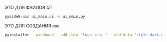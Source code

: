 ЭТО ДЛЯ ФАЙЛОВ QT
```bash
pyside6-uic ui_main.ui -o ui_main.py
```
ЭТО ДЛЯ СОЗДАНИЯ exe
```bash
pyinstaller --windowed --add-data "logo.ico;." --add-data "style_dark.qss;." --name='Lab_App_3.5' --icon=logo.ico --upx-dir C:\Users\Petr\Desktop\upx-4.2.2-win64 main.py
```